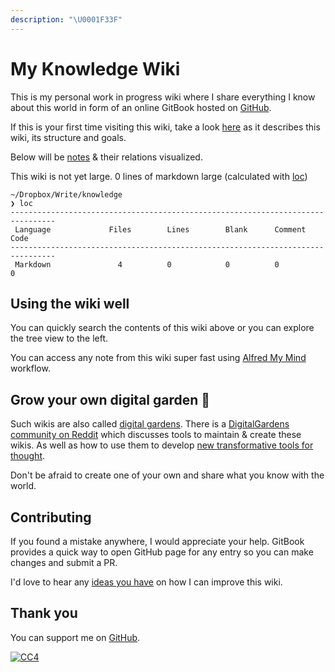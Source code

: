 ```yaml
---
description: "\U0001F33F"
---
```


# My Knowledge Wiki

This is my personal work in progress wiki where I share everything I know about this world in form of an online GitBook hosted on [GitHub](https://github.com/jclozanoc/knowledge).

If this is your first time visiting this wiki, take a look [here](https://github.com/jclozanoc/knowledge/tree/ea5651e2eaf477ea255e9614e62485b419dd15a0/meta/meta.md) as it describes this wiki, its structure and goals.

Below will be [notes](https://github.com/jclozanoc/knowledge/blob/master/SUMMARY.md) & their relations visualized.

This wiki is not yet large. 0 lines of markdown large \(calculated with [loc](https://github.com/cgag/loc/)\)

```text
~/Dropbox/Write/knowledge
❯ loc
--------------------------------------------------------------------------------
 Language             Files        Lines        Blank      Comment         Code
--------------------------------------------------------------------------------
 Markdown               4          0            0          0               0
```

## Using the wiki well

You can quickly search the contents of this wiki above or you can explore the tree view to the left.

You can access any note from this wiki super fast using [Alfred My Mind](https://github.com/nikitavoloboev/alfred-my-mind) workflow.

## Grow your own digital garden 🌱

Such wikis are also called [digital gardens](https://joelhooks.com/digital-garden). There is a [DigitalGardens community on Reddit](https://www.reddit.com/r/DigitalGardens/) which discusses tools to maintain & create these wikis. As well as how to use them to develop [new transformative tools for thought](https://numinous.productions/ttft/).

Don't be afraid to create one of your own and share what you know with the world.

## Contributing

If you found a mistake anywhere, I would appreciate your help. GitBook provides a quick way to open GitHub page for any entry so you can make changes and submit a PR.

I'd love to hear any [ideas you have](https://github.com/jclozanoc/knowledge/issues/new) on how I can improve this wiki.

## Thank you

You can support me on [GitHub](https://github.com/sponsors/jclozanoc).

[![CC4](https://img.shields.io/github/license/jclozanoc/knowledge?style=plastic)](https://github.com/jclozanoc/knowledge/blob/master/LICENSE)

